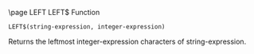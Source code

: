 \page LEFT LEFT$ Function
```basic
LEFT$(string-expression, integer-expression)
```
Returns the leftmost integer-expression characters of string-expression.

